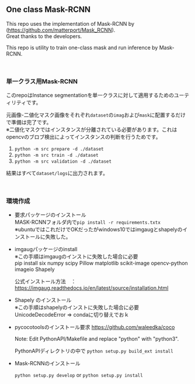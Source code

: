 ## One class Mask-RCNN

This repo uses the implementation of Mask-RCNN by (https://github.com/matterport/Mask_RCNN).<br>
Great thanks to the developers.

This repo is utility to train one-class mask and run inference by Mask-RCNN.

<br>

### 単一クラス用Mask-RCNN
このrepoはInstance segmentationを単一クラスに対して適用するためのユーティリティです。

元画像-二値化マスク画像をそれぞれ`dataset`の`imag`および`mask`に配置するだけで準備は完了です。<br>
※二値化マスクではインスタンスが分離されている必要があります。これはopencvのブロブ検出によってインスタンスの判断を行うためです。

1. `python -m src prepare -d ./dataset`
2. `python -m src train -d ./dataset`
3. `python -m src validation -d ./dataset`

結果はすべて`dataset/logs`に出力されます。

<br>

### 環境作成
- 要求パッケージのインストール<br>
    MASK-RCNNフォルダ内で`pip install -r requirements.txtx`<br>
    ※ubuntuではこれだけでOKだったがwindows10ではimgaugとshapelyのインストールに失敗した。

- imgaugパッケージのinstall<br>
※この手順はimgaugのインストに失敗した場合に必要<br>
pip install six numpy scipy Pillow matplotlib scikit-image opencv-python imageio Shapely

    公式インストール方法　：　https://imgaug.readthedocs.io/en/latest/source/installation.html

- Shapely のインストール<br>
※この手順はshapelyのインストに失敗した場合に必要<br>
UnicodeDecodeError => condaに切り替えでおｋ

- pycocotoolsのインストール要求
https://github.com/waleedka/coco

    Note: Edit PythonAPI/Makefile and replace "python" with "python3".


    PythonAPIディレクトリの中で
    `python setup.py build_ext install`

- Mask-RCNNのインストール

    `python setup.py develop` or `python setup.py install`

